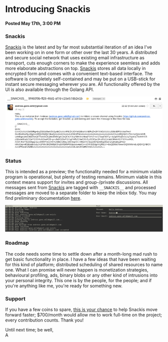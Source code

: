 # Introducing Snackis
#### Posted May 17th, 3:00 PM

### Snackis
[Snackis](https://github.com/andreas-gone-wild/snackis) is the latest and by far most substantial iteration of an idea I've been working on in one form or other over the last 30 years. A distributed and secure social network that uses existing email infrastructure as transport, cuts enough corners to make the experience seemless and adds more elaborate abstractions on top. [Snackis](https://github.com/andreas-gone-wild/snackis) stores all data locally in encrypted form and comes with a convenient text-based interface. The software is completely self-contained and may be put on a USB-stick for instant secure messaging wherever you are. All functionality offered by the UI is also available through the Golang API.

![invite email example](images/invite_email.png?raw=true)

### Status
This is intended as a preview; the functionality needed for a minimum viable program is operational, but plenty of testing remains. Minimum viable in this context means support for invites and group-/private discussions. All messages sent from [Snackis](https://github.com/andreas-gone-wild/snackis) are tagged with ```__SNACKIS__``` and processed messages are moved to a separate folder to keep the inbox tidy. You may find preliminary documentation [here](https://github.com/andreas-gone-wild/snackis).

![post example](images/post.png?raw=true)

### Roadmap
The code needs some time to settle down after a month-long mad rush to get basic functionality in place. I have a few ideas that have been waiting for this kind of platform; distributed scheduling of shared resources to name one. What I can promise will never happen is monetization strategies, behavioural profiling, ads, binary blobs or any other kind of intrusions into your personal integrity. This one is by the people, for the people; and if you're anything like me, you're ready for something new.

### Support
If you have a few coins to spare, [this is your chance](https://www.paypal.me/c4life) to help Snackis move forward faster; $700/month would allow me to work full-time on the project; every contribution counts. Thank you!

Until next time; be well,<br/>
A